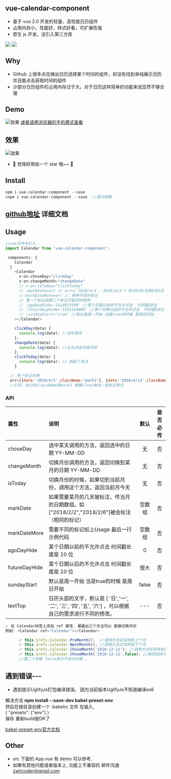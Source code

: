 ## vue-calendar-component

* 基于 vue 2.0 开发的轻量，高性能日历组件
* 占用内存小，性能好，样式好看，可扩展性强
* 原生 js 开发，没引入第三方库

![](https://img.shields.io/npm/v/vue-calendar-component.svg)
![](https://img.shields.io/npm/dt/vue-calendar-component.svg)

## Why

* Github 上很多点击弹出日历选择某个时间的组件，却没有找到单纯展示日历并且能点击获取时间的组件
* 少部分日历组件的占用内存过于大，对于日历这样简单的功能来说显然不够合理

## Demo

![效果](http://qiniu.lovejs.top/1548813176.png) [或者请用浏览器的手机模式查看](https://zwhgithub.github.io/vue-calendar/dist/#/)

## 效果

![效果](http://qiniu.lovejs.top/21312312312312312.jpg?imageView2/2/h/530)
* 🎉 觉得好用给一个 star 哦~~ 🎉

## Install

```javascript
npm i vue-calendar-component --save
cnpm i vue-calendar-component --save  //国内镜像
```

## [github地址](https://github.com/zwhGithub/vue-calendar) 详细文档


## Usage

```javascript
//vue文件中引入
import Calendar from 'vue-calendar-component';

 components: {
    Calendar
  }
    <Calendar
      v-on:choseDay="clickDay"
      v-on:changeMonth="changeDate"
      // v-on:isToday="clickToday"
      // :markDate=arr // arr=['2018/4/1','2018/4/3'] 标记4月1日和4月3日 简单标记
      //:markDateMore=arr // 多种不同的标记
      // 第一个标记和第二个标记不能同时使用
      // :agoDayHide='1514937600' //某个日期以前的不允许点击  时间戳10位
      // :futureDayHide='1525104000' //某个日期以后的不允许点击  时间戳10位
      // :sundayStart="true" //默认是周一开始 当是true的时候 是周日开始
    ></Calendar>

    clickDay(data) {
      console.log(data); //选中某天
    },
    changeDate(data) {
      console.log(data); //左右点击切换月份
    },
    clickToday(data) {
      console.log(data); // 跳到了本月
    }

  // 多个标记示例
  arr=[{date:'2018/4/1',className:"mark1"}, {date:'2018/4/13',className:"mark2"}];
  //4月1 标记的className是mark1 根据class做出一些标记样式
```

### API

| 属性          | 说明                                                                                                   |  默认  | 是否必传 |
| :------------ | :----------------------------------------------------------------------------------------------------- | :----: | :------: |
| choseDay      | 选中某天调用的方法，返回选中的日期 YY-MM-DD                                                            |   无   |    否    |
| changeMonth   | 切换月份调用的方法，返回切换到某月的日期 YY-MM-DD                                                      |   无   |    否    |
| isToday       | 切换月份的时候，如果切到当前月份，调用这个方法，返回当前月今天                                         |   无   |    否    |
| markDate      | 如果需要某月的几天被标注，传当月的日期数组。如["2018/2/2","2018/2/6"]被会标注（相同的标记）            | 空数组 |    否    |
| markDateMore  | 需要不同的标记如上Usage 最后一行示例代码                                                               | 空数组 |    否    |
| agoDayHide    | 某个日期以前的不允许点击 时间戳长度是 10 位                                                            |   0    |    否    |
| futureDayHide | 某个日期以后的不允许点击 时间戳长度是 10 位                                                            |  很大  |    否    |
| sundayStart   | 默认是周一开始 当是true的时候 是周日开始                                                               | false  |    否    |
| textTop       | 日历头部的文字，默认是 [ '日','一', '二', '三', '四', '五', '六'] ，可以根据自己的需求进行不同的修改。 |  ---   |    否    |

```javascript
✅ 在 Calendar标签上添加 ref 属性, 暴露出三个方法可以 直接切换月份
例如: <Calendar ref="Calendar"></Calendar>

      ✅ this.$refs.Calendar.PreMonth();  //调用方法实现转到上个月
      ✅ this.$refs.Calendar.NextMonth(); //调用方法实现转到下个月
      ✅ this.$refs.Calendar.ChoseMonth('2018-12-12'); //调用方法实现转到某个月
      ✅ this.$refs.Calendar.ChoseMonth('2018-12-12',false); //跳转到18年12月12日 但是不选中当天
      //第二个参数 false表示不选中日期 。
```
## 遇到错误---
- 遇到提示UglifyJs打包编译错误。
 因为当前版本UglifyJs不知道编译es6
 
 解决方法
 **npm install --save-dev babel-preset-env** <br>
然后在根目录创建一个 .babelrc 文件
在输入,<br>
{
  "presets": ["env"]
}
<br>保存 重新build就OK了

[babel-preset-env官方文档](https://github.com/babel/babel-preset-env)
## Other

* src 下面的 App.vue 有 demo 可以参考.
* 如果有其他问题或者版本上, 功能上不兼容的 邮件沟通 zwhcoder@gmail.com
